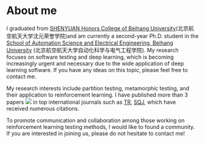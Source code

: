 # About me
I graduated from [SHENYUAN Honors College of Beihang University](http://sae.buaa.edu.cn/index.htm)(北京航空航天大学沈元荣誉学院)and am currently a second-year Ph.D. student in the [School of Automation Science and Electrical Engineering, Beihang University](http://dept3.buaa.edu.cn/index.htm) (北京航空航天大学自动化科学与电气工程学院). My research focuses on software testing and deep learning, which is becoming increasingly urgent and necessary due to the wide application of deep learning software. If you have any ideas on this topic, please feel free to contact me.
<!--对于shield的使用，可以利用jsDelivr解析位于另一个分支的自动爬去的引用链接，然后替换下面src中&url=后面的链接&-->
My research interests include partition testing, metamorphic testing, and their application to reinforcement learning. I have published more than 3 papers <a href='https://scholar.google.com.hk/citations?user=zTz-1d0AAAAJ'><img src="https://img.shields.io/endpoint?logo=Google%20Scholar&url=https://cdn.jsdelivr.net/gh/MaxwelsDonc/MaxwelsDonc.github.io@google-scholar-stats/gs_data_shieldsio.json&labelColor=f6f6f6&color=9cf&style=flat&label=citations"></a> in top international journals such as [TR](https://ieeexplore.ieee.org/xpl/RecentIssue.jsp?punumber=24), [SQJ](https://www.springer.com/journal/11219), which have received numerous citations. 

To promote communication and collaboration among those working on reinforcement learning testing methods, I would like to found a community. If you are interested in joining us, please do not hesitate to contact me!

